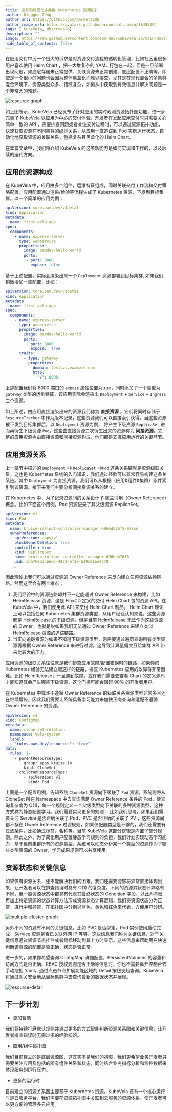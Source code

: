 ```yaml
---
title: 追踪和可视化多集群 Kubernetes 资源拓扑
author: Qingguo Zeng
author_url: https://github.com/barnettZQG
author_image_url: https://avatars.githubusercontent.com/u/18493394
tags: [ KubeVela, Observable]
description: ""
image: https://raw.githubusercontent.com/oam-dev/KubeVela.io/main/docs/resources/KubeVela-03.png
hide_table_of_contents: false
---
```


在应用交付中另一个很大的诉求是对资源交付流程的透明化管理，比如社区里很多用户喜欢使用 Helm Chart ，把一大堆复杂的 YAML 打包在一起，但是一旦部署出现问题，如底层存储未正常提供、关联资源未正常创建、底层配置不正确等，即使是一个很小的问题也会因为整体黑盒化而难以排查。尤其是在现代混合的多集群混合环境下，资源类型众多、错综复杂，如何从中获取到有效信息并解决问题是一个非常大的难题。

<!--truncate-->

![resource graph](https://kubevela.io/images/1.4/resource-graph.jpg)

如上图所示，KubeVela 已经发布了针对应用的实时观测资源拓扑图功能，进一步完善了 KubeVela 以应用为中心的交付体验。开发者在发起应用交付时只需要关心简单一致的 API ，需要排查问题或者关注交付过程时，可以通过资源拓扑功能，快速获取资源在不同集群的编排关系，从应用一直追踪到 Pod 实例运行状态，自动化地获取资源的关联关系，包括复杂且黑盒化的 Helm Chart。

在本篇文章中，我们将介绍 KubeVela 的这项新能力是如何实现和工作的，以及后续的迭代方向。

## 应用的资源构成

在 KubeVela 中，应用由多个组件，运维特征组成，同时关联交付工作流和交付策略配置，应用配置通过渲染/检验等流程生成了 Kubernetes 资源，下发到目标集群。以一个简单的应用为例：

```yaml
apiVersion: core.oam.dev/v1beta1
kind: Application
metadata:
  name: first-vela-app
spec:
  components:
    - name: express-server
      type: webservice
      properties:
        image: oamdev/hello-world
        ports: 
         - port: 8000
           expose: false
```

基于上述配置，实际会渲染出来一个 `Deployment` 资源部署到目标集群, 如果我们稍微增加一些配置，比如：

```yaml
apiVersion: core.oam.dev/v1beta1
kind: Application
metadata:
  name: first-vela-app
spec:
  components:
    - name: express-server
      type: webservice
      properties:
        image: oamdev/hello-world
        ports: 
         - port: 8000
           expose:  true
      traits:
        - type: gateway
          properties:
            domain: testsvc.example.com
            http:
              "/": 8000
```

上述配置我们将 8000 端口的 `expose` 属性设置为true，同时添加了一个类型为 `gateway` 类型的运维特征，该应用实际会渲染出 `Deployment` + `Service` + `Ingress` 三个资源。

如上所述，由应用直接渲染出来的资源我们称为 <b>直接资源</b> ，它们将同时存储于 `ResourceTracker` 中作为版本记录，这些资源我们可以直接索引获得。当这些资源被下发到目标集群后，以 `Deployment` 资源为例， 将产生下级资源 `ReplicaSet` 进而再衍生下级资源  `Pod`。这些由直接资源二次衍生出来的资源称为 <b>间接资源</b>。完整的应用资源树由直接资源和间接资源构成，他们都是支撑应用运行的关键环节。

## 应用资源关系

上一章节中描述的 `Deployment` =》 `ReplicaSet` =》`Pod` 这条关系链就是资源级联关系，这也是 Kubernetes 系统的入门知识，我们通过经验可以非常容易构建这条关系链。其中 `Deployment` 为直接资源，我们可以从根据（应用&组件&集群）条件索引到该资源。接下来我们主要分析间接资源关系的建立。

在 Kubernetes 中，为了记录资源间的关系设计了 属主引用（Owner Reference）概念。比如下面这个用例，Pod 资源记录了其父级资源 ReplicaSet。

```yaml
apiVersion: v1
kind: Pod
metadata:
  name: kruise-rollout-controller-manager-696bdb76f8-92rsn
  ownerReferences:
  - apiVersion: apps/v1
    blockOwnerDeletion: true
    controller: true
    kind: ReplicaSet
    name: kruise-rollout-controller-manager-696bdb76f8
    uid: aba76833-b6e3-4231-bf2e-539c81be9278
  ...
```

因此理论上我们可以通过资源的 Owner Reference 来反向建立任何资源依赖链路。然而这里会有两个难点：

1. 我们经验中的资源链路却并不一定能通过 Owner Reference 来构建，比如 HelmRelease 资源，这是 FluxCD 定义的交付 Helm Chart 包的资源 API。在 KubeVela 中，我们使用此 API 来交付 Helm Chart 制品。 Helm Chart 理论上可以包括任何 Kubernetes 集群资源类型，从用户经验认知来说，这些资源都是 HelmRelease 的下级资源，但是目前 HelmRelease 无法作为这些资源的 Owner。也就是说如果我们无法通过 Owner Reference 来建立类似 HelmRelease 资源的追踪链路。
2. 当正向追踪资源时如果不知道下级资源类型，则需要通过遍历查询所有类型资源再根据 Owner Reference 来进行过滤，这导致计算量偏大且给集群 API 带来比较大的压力。

应用资源的级联关系往往就是我们排查应用故障/配置错误时的链路，如果你的 Kubernetes 经验无法建立起这样的链路，排查 Kubernetes 应用的故障将非常困难。比如 HelmRelease，一旦遇到故障，或许我们需要去查看 Chart 的定义源码才能知道其会产生哪些下级资源，这个门槛可能会阻碍 90% 的开发者用户。

在 Kubernetes 中或许不遵循 Owner Reference 的级联关系资源类型非常多且还在继续增长，因此我们需要让系统具备学习能力来加快正向查询和适配不遵循 Owner Reference 的资源。

```yaml
apiVersion: v1
kind: ConfigMap
metadata:
  name: clone-set-relation
  namespace: vela-system
  labels:
    "rules.oam.dev/resources": "true"
data:
  rules: |-
    - parentResourceType:
        group: apps.kruise.io
        kind: CloneSet
      childrenResourceType:
        - apiVersion: v1
          kind: Pod
```

上面是一个配置用例，告知系统 `CloneSet` 资源向下级联了 `Pod` 资源，系统则将从 CloneSet 所在 Namespace 中去查询满足 Owner Reference 条件的 Pod，使查询复杂度为 O(1)，每一个规则定义一个父级类型向下关联的多种资源类型，这种方式称为静态配置学习。我们需要实现更多的规则：
比如我们思考，如果我们需要关注 Service 是否正确关联了 Pod，PVC 是否正确的关联了 PV ，这些资源间都不存在 Owner Reference 过滤规则，如果仅配置类型是不够的，我们还需要有过滤条件，比如通过标签，名称等。目前 KubeVela 这部分逻辑是内置了部分规则。除此之外，为了简化用户配置静态学习规则的负担，我们计划实现动态学习能力，基于当前集群所有的资源类型，系统可以动态分析某一个类型的资源作为了哪些类型资源的 Owner，学习成果规则可以共享使用。

## 资源状态和关键信息

如果仅有资源关系，还不能解决我们的困难，我们还需要能够将异常直接体现出来，让开发者可以在排查错误时具有 O(1) 的复杂度。不同的资源其状态计算略有不同，但一般资源状态中都具有代表其最终状态的 Condition 字段。以此为基础再加上特定资源的状态计算方法形成资源状态计算逻辑，我们将资源状态分为正常，进行中和异常，在拓扑图中分别以蓝色，黄色和红色来代表，方便用户分辨。

![multiple-cluster-graph](https://kubevela.io/images/1.4/multiple-cluster-graph.jpg)

另外不同的资源有不同的关键信息，比如 PVC 是否绑定，Pod 实例使用启动完成，Service 资源是否已关联外网 IP 等等，这些信息我们称为关键信息，对于关键信息通过资源节点挂件或者鼠标移动到其上方时显示。这些信息来帮助用户快速判断该资源的配置是否正确，状态是否正常。

进一步的，如果你希望查询 ConfigMap 详细配置，PersistentVolumes 的容量和访问方式是否正确，RBAC 授权规则是否正确等信息时，你也不需要离开控制台去手动挖掘 Yaml。通过点击节点扩展功能区域的 Detail 按钮发起查询。KubeVela 将通过网关安全地从目标集群中去查询最新的数据状态并展现。

![resource-detail](https://kubevela.net/assets/images/resouce-detail-0919c787c88e6b38f00ea490d558a927.jpg)

## 下一步计划

* 更加智能

我们将持续打磨默认规则并通过更多的方式智能判断资源关系图和关键信息，让开发者排查错误时无需过多的经验知识。

* 应用/组件拓扑图

我们目前建立的是底层资源图，这其实不是我们的初衷，我们更希望业务开发者只需要关注应用及包括的所有组件关系和状态，同时结合业务指标分析和监控数据来体现服务的运行压力。

* 更多的运行时

目前建立的资源关系图主要基于 Kubernetes 资源，KubeVela 还有一个核心运行时是云服务平台，我们需要在资源拓扑图中关联到云服务的资源体系。使开发者可以更方便的管理多云应用。
